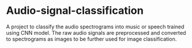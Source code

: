 # Audio-signal-classification
A project to classify the audio spectrograms into music or speech trained using CNN model. The raw audio signals are preprocessed and converted to spectrograms as images to be further used for image classification.
